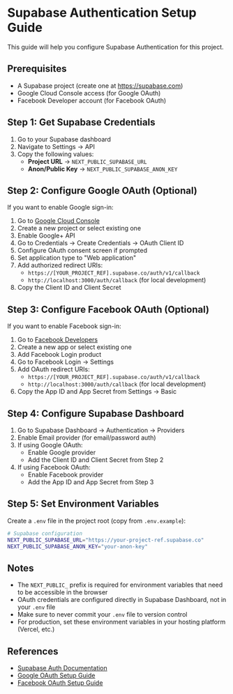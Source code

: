 # Supabase Authentication Setup Guide

This guide will help you configure Supabase Authentication for this project.

## Prerequisites

- A Supabase project (create one at https://supabase.com)
- Google Cloud Console access (for Google OAuth)
- Facebook Developer account (for Facebook OAuth)

## Step 1: Get Supabase Credentials

1. Go to your Supabase dashboard
2. Navigate to Settings → API
3. Copy the following values:
   - **Project URL** → `NEXT_PUBLIC_SUPABASE_URL`
   - **Anon/Public Key** → `NEXT_PUBLIC_SUPABASE_ANON_KEY`

## Step 2: Configure Google OAuth (Optional)

If you want to enable Google sign-in:

1. Go to [Google Cloud Console](https://console.cloud.google.com/)
2. Create a new project or select existing one
3. Enable Google+ API
4. Go to Credentials → Create Credentials → OAuth Client ID
5. Configure OAuth consent screen if prompted
6. Set application type to "Web application"
7. Add authorized redirect URIs:
   - `https://[YOUR_PROJECT_REF].supabase.co/auth/v1/callback`
   - `http://localhost:3000/auth/callback` (for local development)
8. Copy the Client ID and Client Secret

## Step 3: Configure Facebook OAuth (Optional)

If you want to enable Facebook sign-in:

1. Go to [Facebook Developers](https://developers.facebook.com/)
2. Create a new app or select existing one
3. Add Facebook Login product
4. Go to Facebook Login → Settings
5. Add OAuth redirect URIs:
   - `https://[YOUR_PROJECT_REF].supabase.co/auth/v1/callback`
   - `http://localhost:3000/auth/callback` (for local development)
6. Copy the App ID and App Secret from Settings → Basic

## Step 4: Configure Supabase Dashboard

1. Go to Supabase Dashboard → Authentication → Providers
2. Enable Email provider (for email/password auth)
3. If using Google OAuth:
   - Enable Google provider
   - Add the Client ID and Client Secret from Step 2
4. If using Facebook OAuth:
   - Enable Facebook provider
   - Add the App ID and App Secret from Step 3

## Step 5: Set Environment Variables

Create a `.env` file in the project root (copy from `.env.example`):

```bash
# Supabase configuration
NEXT_PUBLIC_SUPABASE_URL="https://your-project-ref.supabase.co"
NEXT_PUBLIC_SUPABASE_ANON_KEY="your-anon-key"
```

## Notes

- The `NEXT_PUBLIC_` prefix is required for environment variables that need to be accessible in the browser
- OAuth credentials are configured directly in Supabase Dashboard, not in your `.env` file
- Make sure to never commit your `.env` file to version control
- For production, set these environment variables in your hosting platform (Vercel, etc.)

## References

- [Supabase Auth Documentation](https://supabase.com/docs/guides/auth)
- [Google OAuth Setup Guide](https://supabase.com/docs/guides/auth/social-login/auth-google)
- [Facebook OAuth Setup Guide](https://supabase.com/docs/guides/auth/social-login/auth-facebook)